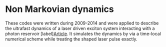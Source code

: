 # Non Markovian dynamics
These codes were written during 2009-2014 and were applied to describe the ultrafast dynamics of a laser driven exciton system interacting with a photon reservoir [label][Article](https://journals.aps.org/prb/abstract/10.1103/PhysRevB.88.201305).
It simulates the dynamics by via a time-local numerical scheme while treating the shaped laser pulse exactly. 

